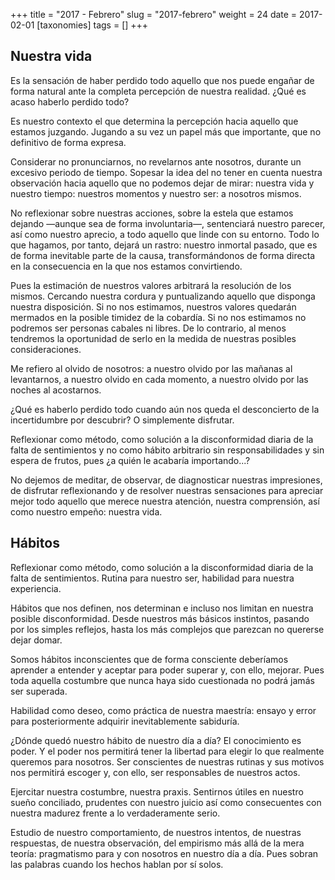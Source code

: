 +++
title = "2017 - Febrero"
slug = "2017-febrero"
weight = 24
date = 2017-02-01
[taxonomies]
tags = []
+++

## Nuestra vida

Es la sensación de haber perdido todo aquello que nos puede engañar de forma natural ante la completa percepción de nuestra realidad. ¿Qué es acaso haberlo perdido todo?

Es nuestro contexto el que determina la percepción hacia aquello que estamos juzgando. Jugando a su vez un papel más que importante, que no definitivo de forma expresa.

Considerar no pronunciarnos, no revelarnos ante nosotros, durante un excesivo periodo de tiempo. Sopesar la idea del no tener en cuenta nuestra observación hacia aquello que no podemos dejar de mirar: nuestra vida y nuestro tiempo: nuestros momentos y nuestro ser: a nosotros mismos.

No reflexionar sobre nuestras acciones, sobre la estela que estamos dejando —aunque sea de forma involuntaria—, sentenciará nuestro parecer, así como nuestro aprecio, a todo aquello que linde con su entorno. Todo lo que hagamos, por tanto, dejará un rastro: nuestro inmortal pasado, que es de forma inevitable parte de la causa, transformándonos de forma directa en la consecuencia en la que nos estamos convirtiendo.

Pues la estimación de nuestros valores arbitrará la resolución de los mismos. Cercando nuestra cordura y puntualizando aquello que disponga nuestra disposición. Si no nos estimamos, nuestros valores quedarán mermados en la posible timidez de la cobardía. Si no nos estimamos no podremos ser personas cabales ni libres. De lo contrario, al menos tendremos la oportunidad de serlo en la medida de nuestras posibles consideraciones.

Me refiero al olvido de nosotros:
a nuestro olvido por las mañanas al levantarnos,
a nuestro olvido en cada momento,
a nuestro olvido por las noches al acostarnos.

¿Qué es haberlo perdido todo cuando aún nos queda el desconcierto de la incertidumbre por descubrir? O simplemente disfrutar.

Reflexionar como método, como solución a la disconformidad diaria de la falta de sentimientos y no como hábito arbitrario sin responsabilidades y sin espera de frutos, pues ¿a quién le acabaría importando...?

No dejemos de meditar, de observar, de diagnosticar nuestras impresiones, de disfrutar reflexionando y de resolver nuestras sensaciones para apreciar mejor todo aquello que merece nuestra atención, nuestra comprensión, así como nuestro empeño: nuestra vida.


## Hábitos

Reflexionar como método, como solución a la disconformidad diaria de la falta de sentimientos. Rutina para nuestro ser, habilidad para nuestra experiencia.

Hábitos que nos definen, nos determinan e incluso nos limitan en nuestra posible disconformidad. Desde nuestros más básicos instintos, pasando por los simples reflejos, hasta los más complejos que parezcan no quererse dejar domar.

Somos hábitos inconscientes que de forma consciente deberíamos aprender a entender y aceptar para poder superar y, con ello, mejorar. Pues toda aquella costumbre que nunca haya sido cuestionada no podrá jamás ser superada.

Habilidad como deseo, como práctica de nuestra maestría: ensayo y error para posteriormente adquirir inevitablemente sabiduría.

¿Dónde quedó nuestro hábito de nuestro día a día? El conocimiento es poder. Y el poder nos permitirá tener la libertad para elegir lo que realmente queremos para nosotros. Ser conscientes de nuestras rutinas y sus motivos nos permitirá escoger y, con ello, ser responsables de nuestros actos.

Ejercitar nuestra costumbre, nuestra praxis. Sentirnos útiles en nuestro sueño conciliado, prudentes con nuestro juicio así como consecuentes con nuestra madurez frente a lo verdaderamente serio.

Estudio de nuestro comportamiento, de nuestros intentos, de nuestras respuestas, de nuestra observación, del empirismo más allá de la mera teoría: pragmatismo para y con nosotros en nuestro día a día. Pues sobran las palabras cuando los hechos hablan por sí solos.
